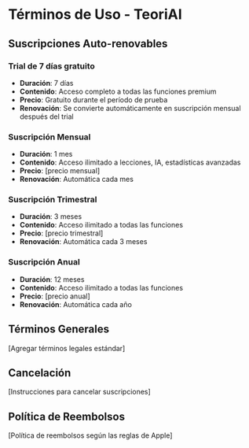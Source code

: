 # Términos de Uso - TeoriAI

## Suscripciones Auto-renovables

### Trial de 7 días gratuito
- **Duración**: 7 días
- **Contenido**: Acceso completo a todas las funciones premium
- **Precio**: Gratuito durante el período de prueba
- **Renovación**: Se convierte automáticamente en suscripción mensual después del trial

### Suscripción Mensual
- **Duración**: 1 mes
- **Contenido**: Acceso ilimitado a lecciones, IA, estadísticas avanzadas
- **Precio**: [precio mensual]
- **Renovación**: Automática cada mes

### Suscripción Trimestral  
- **Duración**: 3 meses
- **Contenido**: Acceso ilimitado a todas las funciones
- **Precio**: [precio trimestral]
- **Renovación**: Automática cada 3 meses

### Suscripción Anual
- **Duración**: 12 meses  
- **Contenido**: Acceso ilimitado a todas las funciones
- **Precio**: [precio anual]
- **Renovación**: Automática cada año

## Términos Generales
[Agregar términos legales estándar]

## Cancelación
[Instrucciones para cancelar suscripciones]

## Política de Reembolsos
[Política de reembolsos según las reglas de Apple]
